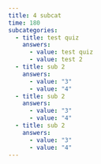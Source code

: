 ```yaml
---
title: 4 subcat
time: 180
subcategories:
  - title: test quiz
    answers:
      - value: test quiz
      - value: test 2
  - title: sub 2
    answers:
      - value: "3"
      - value: "4"
  - title: sub 2
    answers:
      - value: "3"
      - value: "4"
  - title: sub 2
    answers:
      - value: "3"
      - value: "4"
---
```

